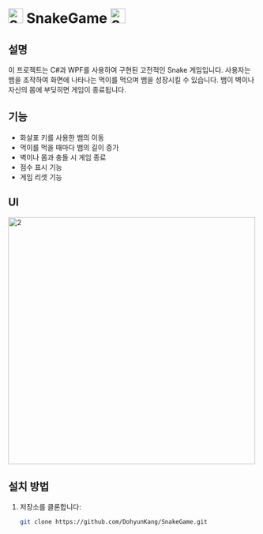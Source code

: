 # <img width="30" alt="2" src="https://github.com/user-attachments/assets/355db2f5-f028-4093-99d6-e9e52b664083"> SnakeGame <img width="30" alt="2" src="https://github.com/user-attachments/assets/5708b335-b4a3-406e-91b7-a97753a141e0">

## 설명
이 프로젝트는 C#과 WPF를 사용하여 구현된 고전적인 Snake 게임입니다. 사용자는 뱀을 조작하여 화면에 나타나는 먹이를 먹으며 뱀을 성장시킬 수 있습니다. 뱀이 벽이나 자신의 몸에 부딪히면 게임이 종료됩니다.

## 기능
- 화살표 키를 사용한 뱀의 이동
- 먹이를 먹을 때마다 뱀의 길이 증가
- 벽이나 몸과 충돌 시 게임 종료
- 점수 표시 기능
- 게임 리셋 기능

## UI
<img width="500" alt="2" src="https://github.com/user-attachments/assets/e4ce5d68-ef38-41a7-8033-e0b8fd74ab95">

## 설치 방법
1. 저장소를 클론합니다:
   ```bash
   git clone https://github.com/DohyunKang/SnakeGame.git
